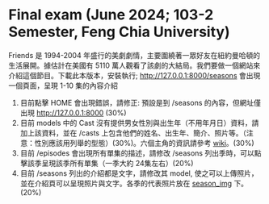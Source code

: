 

# Final exam (June 2024; 103-2 Semester, Feng Chia University)

Friends 是 1994-2004 年盛行的美劇劇情，主要圍繞著一眾好友在紐約曼哈頓的生活展開。據估計在美國有 5110 萬人觀看了該劇的大結局。我們要做一個網站來介紹這個節目。下載此本版本，安裝執行; http://127.0.0.1:8000/seasons 會出現一個頁面，呈現 1-10 集的內容介紹

1. 目前點擊 HOME 會出現錯誤，請修正: 預設是到 /seasons 的內容，但網址僅出現 http://127.0.0.1:8000 (30%)
2. 目前 models 中的 Cast 沒有提供男女性別與出生年（不用年月日）資料，請加上該資料，並在 /casts 上包含他們的姓名、出生年、簡介、照片等。（注意：性別應該用列舉的型態）(30%)。六個主角的資訊請參考 [wiki](https://en.wikipedia.org/wiki/Friends)。(30%)
3. 目前 /episodes 會出現所有單集的描述，請修改 /seasons 列出季時，可以點擊該季呈現該季所有單集（一季大約 24集左右）(20%)
4. 目前 /seasons 列出的介紹都是文字，請修改其 model, 使之可以上傳照片，並在介紹頁可以呈現照片與文字。各季的代表照片放在 [season_img](/season_img) 下。(20%)